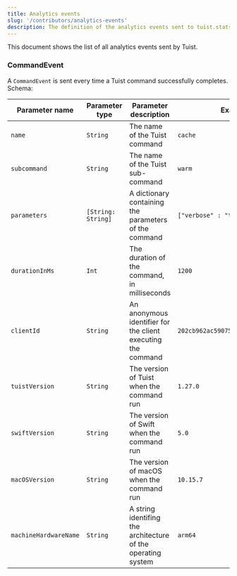```yaml
---
title: Analytics events
slug: '/contributors/analytics-events'
description: The definition of the analytics events sent to tuist.stats.io
---
```


This document shows the list of all analytics events sent by Tuist.

### CommandEvent

A `CommandEvent` is sent every time a Tuist command successfully completes.
Schema:

| Parameter name        | Parameter type     | Parameter description                                        | Example                            | Required |
| --------------------- | ------------------ | ------------------------------------------------------------ | ---------------------------------- | -------- |
| `name`                | `String`           | The name of the Tuist command                                | `cache`                            | true     |
| `subcommand`          | `String`           | The name of the Tuist sub-command                            | `warm`                             | false    |
| `parameters`          | `[String: String]` | A dictionary containing the parameters of the command        | `["verbose" : "true"]`             | false    |
| `durationInMs`        | `Int`              | The duration of the command, in milliseconds                 | `1200`                             | true     |
| `clientId`            | `String`           | An anonymous identifier for the client executing the command | `202cb962ac59075b964b07152d234b70` | true     |
| `tuistVersion`        | `String`           | The version of Tuist when the command run                    | `1.27.0`                           | true     |
| `swiftVersion`        | `String`           | The version of Swift when the command run                    | `5.0`                              | true     |
| `macOSVersion`        | `String`           | The version of macOS when the command run                    | `10.15.7`                          | true     |
| `machineHardwareName` | `String`           | A string identifing the architecture of the operating system | `arm64`                            | true     |
